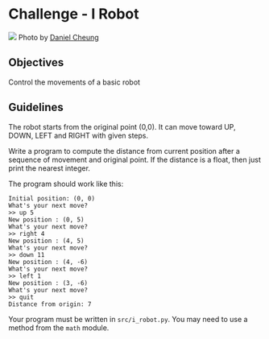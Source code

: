 # Challenge - I Robot

![](https://images.unsplash.com/photo-1472457897821-70d3819a0e24?ixlib=rb-1.2.1&ixid=eyJhcHBfaWQiOjEyMDd9&auto=format&fit=crop&w=1349&q=80)
Photo by [Daniel Cheung](https://unsplash.com/photos/cPF2nlWcMY4)

## Objectives
Control the movements of a basic robot

## Guidelines
The robot starts from the original point (0,0). It can move toward UP, DOWN, LEFT and RIGHT with given steps.

Write a program to compute the distance from current position after a sequence of movement and original point. If the distance is a float, then just print the nearest integer.

The program should work like this:
```
Initial position: (0, 0)
What's your next move?
>> up 5
New position : (0, 5)
What's your next move?
>> right 4
New position : (4, 5)
What's your next move?
>> down 11
New position : (4, -6)
What's your next move?
>> left 1
New position : (3, -6)
What's your next move?
>> quit
Distance from origin: 7
```

Your program must be written in `src/i_robot.py`. You may need to use a method from the `math` module.
